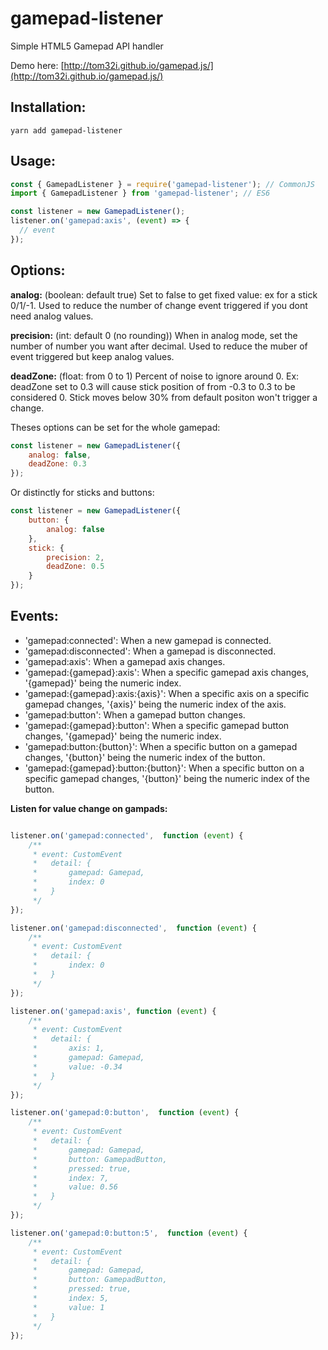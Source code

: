 gamepad-listener
================

Simple HTML5 Gamepad API handler

Demo here: [http://tom32i.github.io/gamepad.js/](http://tom32i.github.io/gamepad.js/)

## Installation:

```
yarn add gamepad-listener
```

## Usage:

```javascript
const { GamepadListener } = require('gamepad-listener'); // CommonJS
import { GamepadListener } from 'gamepad-listener'; // ES6

const listener = new GamepadListener();
listener.on('gamepad:axis', (event) => {
  // event
});
```

## Options:

__analog:__ (boolean: default true)
Set to false to get fixed value: ex for a stick 0/1/-1. Used to reduce the number of change event triggered if you dont need analog values.

__precision:__ (int: default 0 (no rounding))
When in analog mode, set the number of number you want after decimal. Used to reduce the muber of event triggered but keep analog values.

__deadZone:__ (float: from 0 to 1)
Percent of noise to ignore around 0.
Ex: deadZone set to 0.3 will cause stick position of from -0.3 to 0.3 to be considered 0.
Stick moves below 30% from default positon won't trigger a change.

Theses options can be set for the whole gamepad:

```javascript
const listener = new GamepadListener({
    analog: false,
    deadZone: 0.3
});
```

Or distinctly for sticks and buttons:

```javascript
const listener = new GamepadListener({
    button: {
        analog: false
    },
    stick: {
        precision: 2,
        deadZone: 0.5
    }
});
```

## Events:

* 'gamepad:connected': When a new gamepad is connected.
* 'gamepad:disconnected': When a gamepad is disconnected.
* 'gamepad:axis': When a gamepad axis changes.
* 'gamepad:{gamepad}:axis': When a specific gamepad axis changes, '{gamepad}' being the numeric index.
* 'gamepad:{gamepad}:axis:{axis}': When a specific axis on a specific gamepad changes, '{axis}' being the numeric index of the axis.
* 'gamepad:button': When a gamepad button changes.
* 'gamepad:{gamepad}:button': When a specific gamepad button changes, '{gamepad}' being the numeric index.
* 'gamepad:button:{button}': When a specific button on a gamepad changes, '{button}' being the numeric index of the button.
* 'gamepad:{gamepad}:button:{button}': When a specific button on a specific gamepad changes, '{button}' being the numeric index of the button.

__Listen for value change on gampads:__

```javascript

listener.on('gamepad:connected',  function (event) {
    /**
     * event: CustomEvent
     *   detail: {
     *       gamepad: Gamepad,
     *       index: 0
     *   }
     */
});

listener.on('gamepad:disconnected',  function (event) {
    /**
     * event: CustomEvent
     *   detail: {
     *       index: 0
     *   }
     */
});

listener.on('gamepad:axis', function (event) {
    /**
     * event: CustomEvent
     *   detail: {
     *       axis: 1,
     *       gamepad: Gamepad,
     *       value: -0.34
     *   }
     */
});

listener.on('gamepad:0:button',  function (event) {
    /**
     * event: CustomEvent
     *   detail: {
     *       gamepad: Gamepad,
     *       button: GamepadButton,
     *       pressed: true,
     *       index: 7,
     *       value: 0.56
     *   }
     */
});

listener.on('gamepad:0:button:5',  function (event) {
    /**
     * event: CustomEvent
     *   detail: {
     *       gamepad: Gamepad,
     *       button: GamepadButton,
     *       pressed: true,
     *       index: 5,
     *       value: 1
     *   }
     */
});
```
